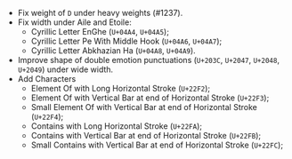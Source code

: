  * Fix weight of `D` under heavy weights (#1237).
 * Fix width under Aile and Etoile:
   - Cyrillic Letter EnGhe (`U+04A4`, `U+04A5`);
   - Cyrillic Letter Pe With Middle Hook (`U+04A6`, `U+04A7`);
   - Cyrillic Letter Abkhazian Ha (`U+04A8`, `U+04A9`).
 * Improve shape of double emotion punctuations (`U+203C`, `U+2047`, `U+2048`, `U+2049`) under wide width.
 * Add Characters
   - Element Of with Long Horizontal Stroke (`U+22F2`);
   - Element Of with Vertical Bar at end of Horizontal Stroke (`U+22F3`);
   - Small Element Of with Vertical Bar at end of Horizontal Stroke (`U+22F4`);
   - Contains with Long Horizontal Stroke (`U+22FA`);
   - Contains with Vertical Bar at end of Horizontal Stroke (`U+22FB`);
   - Small Contains with Vertical Bar at end of Horizontal Stroke (`U+22FC`);
